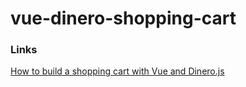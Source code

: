 # vue-dinero-shopping-cart

### Links

[How to build a shopping cart with Vue and Dinero.js](https://medium.freecodecamp.org/how-to-build-a-shopping-cart-with-vue-and-dinero-js-22a7dc4c5352)
